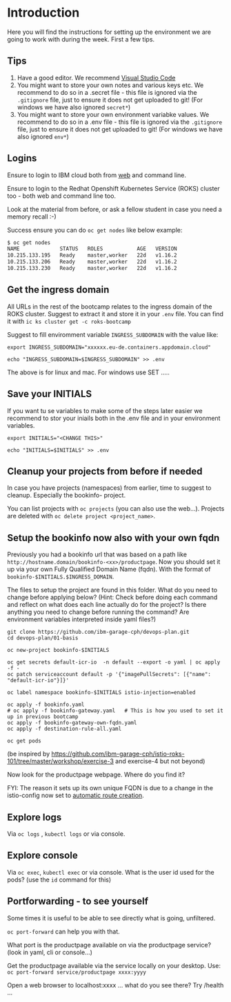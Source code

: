 # Introduction

Here you will find the instructions for setting up the environment we are going to work with during the week.
First a few tips.

## Tips

1. Have a good editor. We recommend [Visual Studio Code](https://code.visualstudio.com/)
2. You might want to store your own notes and various keys etc. We recommend to do so in a .secret file - this file is ignored via the `.gitignore` file, just to ensure it does not get uploaded to git! (For windows we have also ignored `secret*`)
3. You might want to store your own environment variabke values. We recommend to do so in a .env file - this file is ignored via the `.gitignore` file, just to ensure it does not get uploaded to git! (For windows we have also ignored `env*`)

## Logins

Ensure to login to IBM cloud both from [web](https://cloud.ibm.com) and command line.

Ensure to login to the Redhat Openshift Kubernetes Service (ROKS) cluster too - 
both web and command line too.

Look at the material from before, or ask a fellow student in case you need a memory recall :-)

Success ensure you can do `oc get nodes` like below example:
```bash
$ oc get nodes
NAME             STATUS   ROLES           AGE   VERSION
10.215.133.195   Ready    master,worker   22d   v1.16.2
10.215.133.206   Ready    master,worker   22d   v1.16.2
10.215.133.230   Ready    master,worker   22d   v1.16.2
```

## Get the ingress domain
All URLs in the rest of the bootcamp relates to the ingress domain of the ROKS cluster. Suggest to extract it and store it in your `.env` file.
You can find it with `ic ks cluster get -c roks-bootcamp`

Suggest to fill enviromment variable `INGRESS_SUBDOMAIN` with the value like:
```
export INGRESS_SUBDOMAIN="xxxxxx.eu-de.containers.appdomain.cloud"

echo "INGRESS_SUBDOMAIN=$INGRESS_SUBDOMAIN" >> .env
```
The above is for linux and mac. For windows use SET .....

## Save your INITIALS
If you want tu se variables to make some of the steps later easier we recommend to stor your iniails both in the .env file and in your environment variables.

```
export INITIALS="<CHANGE THIS>"

echo "INITIALS=$INITIALS" >> .env
```

## Cleanup your projects from before if needed

In case you have projects (namespaces) from earlier, time to suggest to cleanup. Especially the bookinfo-<id> project.

You can list projects with `oc projects` (you can also use the web...).
Projects are deleted with `oc delete project <project_name>`.

## Setup the bookinfo now also with your own fqdn
Previously you had a bookinfo url that was based on a path like `http://hostname.domain/bookinfo-<xx>/productpage`. Now you should set it up via your own Fully Qualified Domain Name (fqdn). With the format of `bookinfo-$INITIALS.$INGRESS_DOMAIN`.

The files to setup the project are found in this folder.
What do you need to change before applying below? (Hint: Check before doing each command and reflect on what does each line actually do for the project? Is there anything you need to change before running the command? Are environment variables interpreted inside yaml files?)
```
git clone https://github.com/ibm-garage-cph/devops-plan.git
cd devops-plan/01-basis

oc new-project bookinfo-$INITIALS

oc get secrets default-icr-io  -n default --export -o yaml | oc apply -f -
oc patch serviceaccount default -p '{"imagePullSecrets": [{"name": "default-icr-io"}]}'

oc label namespace bookinfo-$INITIALS istio-injection=enabled

oc apply -f bookinfo.yaml
# oc apply -f bookinfo-gateway.yaml   # This is how you used to set it up in previous bootcamp
oc apply -f bookinfo-gateway-own-fqdn.yaml
oc apply -f destination-rule-all.yaml

oc get pods
```
(be inspired by https://github.com/ibm-garage-cph/istio-roks-101/tree/master/workshop/exercise-3 and exercise-4 but not beyond)

Now look for the productpage webpage. Where do you find it?

FYI: The reason it sets up its own unique FQDN is due to a change in the istio-config now set to [automatic route creation](https://docs.openshift.com/container-platform/4.3/service_mesh/service_mesh_day_two/ossm-auto-route.html).

## Explore logs
Via `oc logs` ,  `kubectl logs` or via console.


## Explore console
Via `oc exec`, `kubectl exec` or via console.
What is the user id used for the pods? (use the `id` command for this)

## Portforwarding - to see yourself
Some times it is useful to be able to see directly what is going, unfiltered.

`oc port-forward` can help you with that.

What port is the productpage available on via the productpage service? (look in yaml, cli or console...)

Get the productpage available via the service locally on your desktop. Use:
`oc port-forward service/productpage xxxx:yyyy`

Open a web browser to localhost:xxxx ... what do you see there?
Try /health ...

